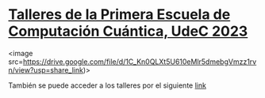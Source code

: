 # [Talleres de la Primera Escuela de Computación Cuántica, UdeC 2023](https://www.miroptics.cl/ecc/)

<image src=https://drive.google.com/file/d/1C_Kn0QLXt5U610eMlr5dmebgVmzz1rvn/view?usp=share_link)>

También se puede acceder a los talleres por el siguiente [link](https://drive.google.com/drive/folders/1J7VybblZCY4qylStdPu75WgR4dKAOfkW?usp=share_link)
